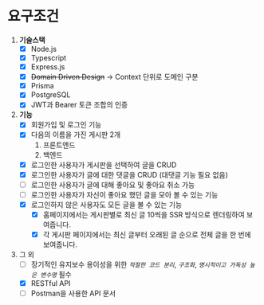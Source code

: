 # 요구조건

1. **기술스택**
   - [x] Node.js
   - [x] Typescript
   - [x] Express.js
   - [x] ~~Domain Driven Design~~ → Context 단위로 도메인 구분
   - [x] Prisma
   - [x] PostgreSQL
   - [x] JWT과 Bearer 토큰 조합의 인증
2. **기능**
   - [x] 회원가입 및 로그인 기능
   - [x] 다음의 이름을 가진 게시판 2개
     1. 프론트엔드
     2. 백엔드
   - [x] 로그인한 사용자가 게시판을 선택하여 글을 CRUD
   - [x] 로그인한 사용자가 글에 대한 댓글을 CRUD (대댓글 기능 필요 없음)
   - [ ] 로그인한 사용자가 글에 대해 좋아요 및 좋아요 취소 가능
   - [ ] 로그인한 사용자가 자신이 좋아요 했던 글을 모아 볼 수 있는 기능
   - [x] 로그인하지 않은 사용자도 모든 글을 볼 수 있는 기능
     - [x] 홈페이지에서는 게시판별로 최신 글 10씩을 SSR 방식으로 렌더링하여 보여줍니다.
     - [x] 각 게시판 페이지에서는 최신 글부터 오래된 글 순으로 전체 글을 한 번에 보여줍니다.
3. 그 외
   - [ ] 장기적인 유지보수 용이성을 위한 _`적절한 코드 분리`_, _`구조화`_, _`명시적이고 가독성 높은 변수명`_ 필수
   - [x] RESTful API
   - [ ] Postman을 사용한 API 문서
